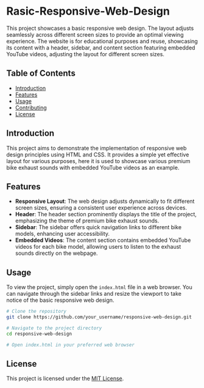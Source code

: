 # Rasic-Responsive-Web-Design

This project showcases a basic responsive web design. The layout adjusts seamlessly across different screen sizes to provide an optimal viewing experience. The website is for educational purposes and reuse, showcasing its content with a header, sidebar, and content section featuring embedded YouTube videos, adjusting the layout for different screen sizes.

## Table of Contents
- [Introduction](#introduction)
- [Features](#features)
- [Usage](#usage)
- [Contributing](#contributing)
- [License](#license)

## Introduction

This project aims to demonstrate the implementation of responsive web design principles using HTML and CSS. It provides a simple yet effective layout for various purposes, here it is used to showcase various premium bike exhaust sounds with embedded YouTube videos as an example.

## Features

- **Responsive Layout**: The web design adjusts dynamically to fit different screen sizes, ensuring a consistent user experience across devices.
- **Header**: The header section prominently displays the title of the project, emphasizing the theme of premium bike exhaust sounds.
- **Sidebar**: The sidebar offers quick navigation links to different bike models, enhancing user accessibility.
- **Embedded Videos**: The content section contains embedded YouTube videos for each bike model, allowing users to listen to the exhaust sounds directly on the webpage.

## Usage

To view the project, simply open the `index.html` file in a web browser. You can navigate through the sidebar links and resize the viewport to take notice of the basic responsive web design.

```bash
# Clone the repository
git clone https://github.com/your_username/responsive-web-design.git

# Navigate to the project directory
cd responsive-web-design

# Open index.html in your preferred web browser
```

## License

This project is licensed under the [MIT License](LICENSE).
